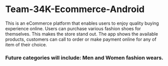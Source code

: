 # Team-34K-Ecommerce-Android

This is an eCommerce platform that enables users to enjoy quality buying experience online. Users can purchase various fashion shoes for themselves. This makes the store stand out. The app shows the available products, customers can call to order or make payment online for any of item of their choice. 

### Future categories will include: Men and Women fashion wears.
